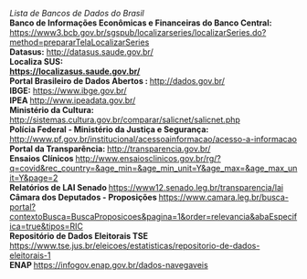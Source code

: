 <i> Lista de Bancos de Dados do Brasil </i>
<br> <b> Banco de Informações Econômicas e Financeiras do Banco Central: </b> https://www3.bcb.gov.br/sgspub/localizarseries/localizarSeries.do?method=prepararTelaLocalizarSeries
<br> <b>Datasus:</b> http://datasus.saude.gov.br/
<br> <b> Localiza SUS: <br> https://localizasus.saude.gov.br/
<br> <b>Portal Brasileiro de Dados Abertos </b>: </b>http://dados.gov.br/
<br> <b> IBGE:</b> https://www.ibge.gov.br/
<br> <b>IPEA </b> http://www.ipeadata.gov.br/
<br> <b> Ministério da Cultura:</b> http://sistemas.cultura.gov.br/comparar/salicnet/salicnet.php
<br> <b>Polícia Federal - Ministério da Justiça e Segurança: </b> http://www.pf.gov.br/institucional/acessoainformacao/acesso-a-informacao
<br> <b>Portal da Transparência: </b>http://transparencia.gov.br/
<br> <b> Ensaios Clínicos </b> http://www.ensaiosclinicos.gov.br/rg/?q=covid&rec_country=&age_min=&age_min_unit=Y&age_max=&age_max_unit=Y&page=2
<br> <b> Relatórios de LAI Senado </b> https://www12.senado.leg.br/transparencia/lai
<br> <b> Câmara dos Deputados - Proposições </b> https://www.camara.leg.br/busca-portal?contextoBusca=BuscaProposicoes&pagina=1&order=relevancia&abaEspecifica=true&tipos=RIC
<br> <b> Repositório de Dados Eleitorais TSE </b> https://www.tse.jus.br/eleicoes/estatisticas/repositorio-de-dados-eleitorais-1
<br> <b> ENAP </b> https://infogov.enap.gov.br/dados-navegaveis
